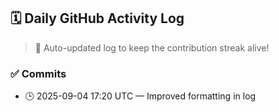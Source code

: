 ## 🗓️ Daily GitHub Activity Log

> 🤖 Auto-updated log to keep the contribution streak alive!

### ✅ Commits

- 🕒 2025-09-04 17:20 UTC — Improved formatting in log

